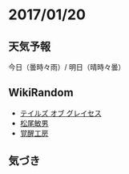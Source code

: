 # 2017/01/20

## 天気予報

今日（曇時々雨）/ 明日（晴時々曇）

## WikiRandom

* [テイルズ オブ グレイセス](https://ja.wikipedia.org/wiki/%E3%83%86%E3%82%A4%E3%83%AB%E3%82%BA_%E3%82%AA%E3%83%96_%E3%82%B0%E3%83%AC%E3%82%A4%E3%82%BB%E3%82%B9)
* [松尾敏男](https://ja.wikipedia.org/wiki/%E6%9D%BE%E5%B0%BE%E6%95%8F%E7%94%B7)
* [覚醒工房](https://ja.wikipedia.org/wiki/%E8%A6%9A%E9%86%92%E5%B7%A5%E6%88%BF)

## 気づき

